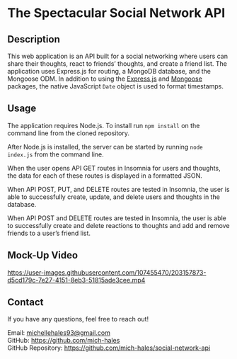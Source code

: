 # The Spectacular Social Network API

## Description

This web application is an API built for a social networking where users can share their thoughts, react to friends’ thoughts, and create a friend list. The application uses Express.js for routing, a MongoDB database, and the Mongoose ODM. In addition to using the [Express.js](https://www.npmjs.com/package/express) and [Mongoose](https://www.npmjs.com/package/mongoose) packages, the native JavaScript `Date` object is used to format timestamps.

## Usage

The application requires Node.js. To install run `npm install` on the command line from the cloned repository. 

After Node.js is installed, the server can be started by running `node index.js` from the command line. 

When the user opens API GET routes in Insomnia for users and thoughts, the data for each of these routes is displayed in a formatted JSON.

When API POST, PUT, and DELETE routes are tested in Insomnia, the user is able to successfully create, update, and delete users and thoughts in the database.

When API POST and DELETE routes are tested in Insomnia, the user is able to successfully create and delete reactions to thoughts and add and remove friends to a user’s friend list.


## Mock-Up Video 


https://user-images.githubusercontent.com/107455470/203157873-d5cd179c-7e27-4151-8eb3-51815ade3cee.mp4



## Contact

If you have any questions, feel free to reach out!

Email: michellehales93@gmail.com  
GitHub: https://github.com/mich-hales  
GitHub Repository: https://github.com/mich-hales/social-network-api

